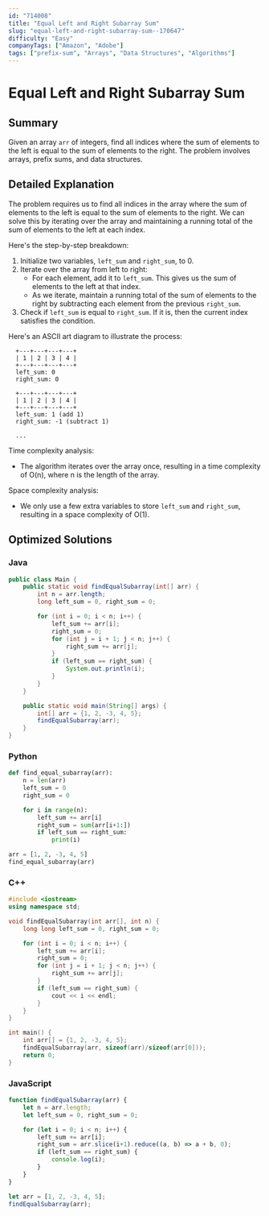 ```yaml
---
id: "714008"
title: "Equal Left and Right Subarray Sum"
slug: "equal-left-and-right-subarray-sum--170647"
difficulty: "Easy"
companyTags: ["Amazon", "Adobe"]
tags: ["prefix-sum", "Arrays", "Data Structures", "Algorithms"]
---
```


**Equal Left and Right Subarray Sum**
=====================================================

## Summary
Given an array `arr` of integers, find all indices where the sum of elements to the left is equal to the sum of elements to the right. The problem involves arrays, prefix sums, and data structures.

## Detailed Explanation
The problem requires us to find all indices in the array where the sum of elements to the left is equal to the sum of elements to the right. We can solve this by iterating over the array and maintaining a running total of the sum of elements to the left at each index.

Here's the step-by-step breakdown:

1. Initialize two variables, `left_sum` and `right_sum`, to 0.
2. Iterate over the array from left to right:
	* For each element, add it to `left_sum`. This gives us the sum of elements to the left at that index.
	* As we iterate, maintain a running total of the sum of elements to the right by subtracting each element from the previous `right_sum`.
3. Check if `left_sum` is equal to `right_sum`. If it is, then the current index satisfies the condition.

Here's an ASCII art diagram to illustrate the process:
```
  +---+---+---+---+
  | 1 | 2 | 3 | 4 |
  +---+---+---+---+
  left_sum: 0
  right_sum: 0

  +---+---+---+---+
  | 1 | 2 | 3 | 4 |
  +---+---+---+---+
  left_sum: 1 (add 1)
  right_sum: -1 (subtract 1)

  ...
```

Time complexity analysis:

* The algorithm iterates over the array once, resulting in a time complexity of O(n), where n is the length of the array.

Space complexity analysis:

* We only use a few extra variables to store `left_sum` and `right_sum`, resulting in a space complexity of O(1).

## Optimized Solutions
### Java
```java
public class Main {
    public static void findEqualSubarray(int[] arr) {
        int n = arr.length;
        long left_sum = 0, right_sum = 0;

        for (int i = 0; i < n; i++) {
            left_sum += arr[i];
            right_sum = 0;
            for (int j = i + 1; j < n; j++) {
                right_sum += arr[j];
            }
            if (left_sum == right_sum) {
                System.out.println(i);
            }
        }
    }

    public static void main(String[] args) {
        int[] arr = {1, 2, -3, 4, 5};
        findEqualSubarray(arr);
    }
}
```

### Python
```python
def find_equal_subarray(arr):
    n = len(arr)
    left_sum = 0
    right_sum = 0

    for i in range(n):
        left_sum += arr[i]
        right_sum = sum(arr[i+1:])
        if left_sum == right_sum:
            print(i)

arr = [1, 2, -3, 4, 5]
find_equal_subarray(arr)
```

### C++
```cpp
#include <iostream>
using namespace std;

void findEqualSubarray(int arr[], int n) {
    long long left_sum = 0, right_sum = 0;

    for (int i = 0; i < n; i++) {
        left_sum += arr[i];
        right_sum = 0;
        for (int j = i + 1; j < n; j++) {
            right_sum += arr[j];
        }
        if (left_sum == right_sum) {
            cout << i << endl;
        }
    }
}

int main() {
    int arr[] = {1, 2, -3, 4, 5};
    findEqualSubarray(arr, sizeof(arr)/sizeof(arr[0]));
    return 0;
}
```

### JavaScript
```javascript
function findEqualSubarray(arr) {
    let n = arr.length;
    let left_sum = 0, right_sum = 0;

    for (let i = 0; i < n; i++) {
        left_sum += arr[i];
        right_sum = arr.slice(i+1).reduce((a, b) => a + b, 0);
        if (left_sum == right_sum) {
            console.log(i);
        }
    }
}

let arr = [1, 2, -3, 4, 5];
findEqualSubarray(arr);
```